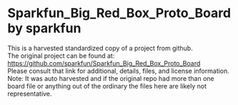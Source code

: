 
# Sparkfun_Big_Red_Box_Proto_Board by sparkfun  
This is a harvested standardized copy of a project from github.  
The original project can be found at:  
https://github.com/sparkfun/Sparkfun_Big_Red_Box_Proto_Board  
Please consult that link for additional, details, files, and license information.  
Note: It was auto harvested and if the original repo had more than one board file or anything out of the ordinary the files here are likely not representative.  
    
